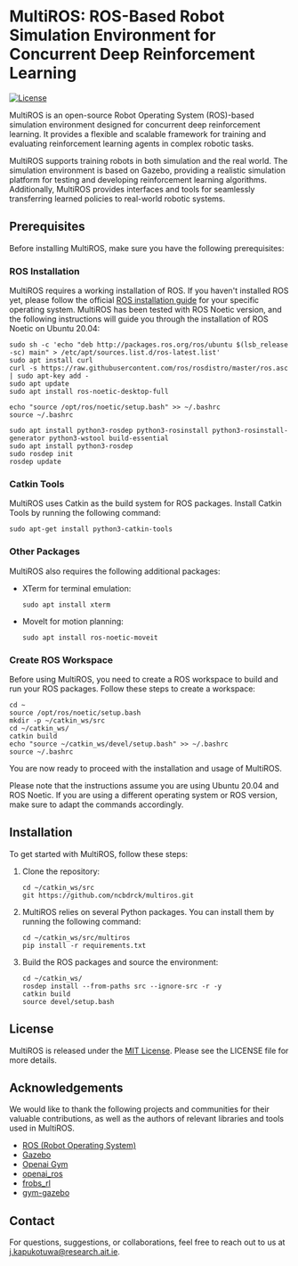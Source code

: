 # MultiROS: ROS-Based Robot Simulation Environment for Concurrent Deep Reinforcement Learning

[![License](https://img.shields.io/badge/License-MIT-blue.svg)](https://opensource.org/licenses/MIT)

MultiROS is an open-source Robot Operating System (ROS)-based simulation environment designed for concurrent deep reinforcement learning. It provides a flexible and scalable framework for training and evaluating reinforcement learning agents in complex robotic tasks.

MultiROS supports training robots in both simulation and the real world. The simulation environment is based on Gazebo, providing a realistic simulation platform for testing and developing reinforcement learning algorithms. Additionally, MultiROS provides interfaces and tools for seamlessly transferring learned policies to real-world robotic systems.
## Prerequisites

Before installing MultiROS, make sure you have the following prerequisites:

### ROS Installation

MultiROS requires a working installation of ROS. If you haven't installed ROS yet, please follow the official [ROS installation guide](http://wiki.ros.org/ROS/Installation) for your specific operating system. MultiROS has been tested with ROS Noetic version, and the following instructions will guide you through the installation of ROS Noetic on Ubuntu 20.04:
```shell
sudo sh -c 'echo "deb http://packages.ros.org/ros/ubuntu $(lsb_release -sc) main" > /etc/apt/sources.list.d/ros-latest.list'
sudo apt install curl
curl -s https://raw.githubusercontent.com/ros/rosdistro/master/ros.asc | sudo apt-key add -
sudo apt update
sudo apt install ros-noetic-desktop-full

echo "source /opt/ros/noetic/setup.bash" >> ~/.bashrc
source ~/.bashrc

sudo apt install python3-rosdep python3-rosinstall python3-rosinstall-generator python3-wstool build-essential
sudo apt install python3-rosdep
sudo rosdep init
rosdep update
```
### Catkin Tools
MultiROS uses Catkin as the build system for ROS packages. Install Catkin Tools by running the following command:
```shell
sudo apt-get install python3-catkin-tools
```
### Other Packages 
MultiROS also requires the following additional packages:
- XTerm for terminal emulation:
    ```shell
    sudo apt install xterm
    ```
- MoveIt for motion planning:
    ```shell
    sudo apt install ros-noetic-moveit
    ```
  
### Create ROS Workspace
Before using MultiROS, you need to create a ROS workspace to build and run your ROS packages. Follow these steps to create a workspace:
```shell
cd ~
source /opt/ros/noetic/setup.bash
mkdir -p ~/catkin_ws/src
cd ~/catkin_ws/
catkin build
echo "source ~/catkin_ws/devel/setup.bash" >> ~/.bashrc
source ~/.bashrc
```

You are now ready to proceed with the installation and usage of MultiROS.

Please note that the instructions assume you are using Ubuntu 20.04 and ROS Noetic. If you are using a different operating system or ROS version, make sure to adapt the commands accordingly.

## Installation

To get started with MultiROS, follow these steps:

1. Clone the repository:
    ```shell
    cd ~/catkin_ws/src
    git https://github.com/ncbdrck/multiros.git
    ```

2. MultiROS relies on several Python packages. You can install them by running the following command:

    ```shell
    cd ~/catkin_ws/src/multiros
    pip install -r requirements.txt
    ```
3. Build the ROS packages and source the environment:
    ```shell
   cd ~/catkin_ws/
   rosdep install --from-paths src --ignore-src -r -y
   catkin build
   source devel/setup.bash
    ```

## License

MultiROS is released under the [MIT License](https://opensource.org/licenses/MIT). Please see the LICENSE file for more details.

## Acknowledgements

We would like to thank the following projects and communities for their valuable contributions, as well as the authors of relevant libraries and tools used in MultiROS.
- [ROS (Robot Operating System)](https://www.ros.org/)
- [Gazebo](https://gazebosim.org/)
- [Openai Gym](https://github.com/openai/gym/)
- [openai_ros](http://wiki.ros.org/openai_ros)
- [frobs_rl](https://frobs-rl.readthedocs.io/en/latest/)
- [gym-gazebo](https://github.com/erlerobot/gym-gazebo/)

## Contact

For questions, suggestions, or collaborations, feel free to reach out to us at [j.kapukotuwa@research.ait.ie](mailto:j.kapukotuwa@research.ait.ie).
